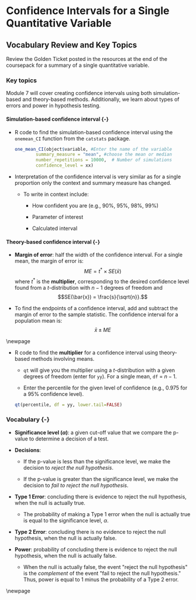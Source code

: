 # Confidence Intervals for a Single Quantitative Variable

## Vocabulary Review and Key Topics

Review the Golden Ticket posted in the resources at the end of the coursepack for a summary of a single quantitative variable.  

### Key topics

Module 7 will cover creating confidence intervals using both simulation-based and theory-based methods. Additionally, we learn about types of errors and power in hypothesis testing.

#### Simulation-based confidence interval {-}

* R code to find the simulation-based confidence interval using the `onemean_CI` function from the `catstats` package.


    
    ``` r
    one_mean_CI(object$variable, #Enter the name of the variable
            summary_measure = "mean", #choose the mean or median
            number_repetitions = 10000,  # Number of simulations
            confidence_level = xx)
    ```


* Interpretation of the confidence interval is very similar as for a single proportion only the context and summary measure has changed.

    * To write in context include:

        - How confident you are (e.g., 90%, 95%, 98%, 99%)
    
        - Parameter of interest
    
        - Calculated interval
        
#### Theory-based confidence interval {-}

* **Margin of error**: half the width of the confidence interval. For a single mean, the margin of error is:
$$ME = t^* \times SE(\bar{x})$$
where $t^*$ is the **multiplier**, corresponding to the desired confidence level found from a $t$-distribution with $n-1$ degrees of freedom and $$SE(\bar{x}) = \frac{s}{\sqrt{n}}.$$ 

* To find the endpoints of a confidence interval, add and subtract the margin of error to the sample statistic. The confidence interval for a population mean is:
$$\bar{x} \pm ME$$

\newpage

* R code to find the **multiplier** for a confidence interval using theory-based methods involving means.

    * `qt` will give you the multiplier using a $t$-distribution with a given degrees of freedom (enter for `yy`). For a single mean, `df` = $n - 1$.
    
    * Enter the percentile for the given level of confidence (e.g., 0.975 for a 95\% confidence level). 

    
    ``` r
    qt(percentile, df = yy, lower.tail=FALSE)
    ```


### Vocabulary {-}

* **Significance level ($\alpha$)**: a given cut-off value that we compare the p-value to determine a decision of a test.

* **Decisions**: 

    * If the p-value is less than the significance level, we make the decision to _reject the null hypothesis_.
    
    * If the p-value is greater than the significance level, we make the decision to _fail to reject the null hypothesis_.

* **Type 1 Error**: concluding there is evidence to reject the null hypothesis, when the null is actually true.

    * The probability of making a Type 1 error when the null is actually true is equal to the significance level, $\alpha$.

* **Type 2 Error**: concluding there is no evidence to reject the null hypothesis, when the null is actually false.

* **Power**: probability of concluding there is evidence to reject the null hypothesis, when the null is actually false.

    * When the null is actually false, the event "reject the null hypothesis" is the _complement_ of the event "fail to reject the null hypothesis." Thus, power is equal to 1 minus the probability of a Type 2 error.

\newpage
